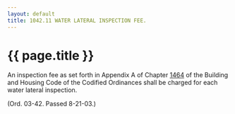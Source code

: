 ```yaml
---
layout: default 
title: 1042.11 WATER LATERAL INSPECTION FEE.
---
```


{{ page.title }}
================

An inspection fee as set forth in Appendix A of Chapter
[1464](58d37b9c.html) of the Building and Housing Code of the Codified
Ordinances shall be charged for each water lateral inspection.

(Ord. 03-42. Passed 8-21-03.)
